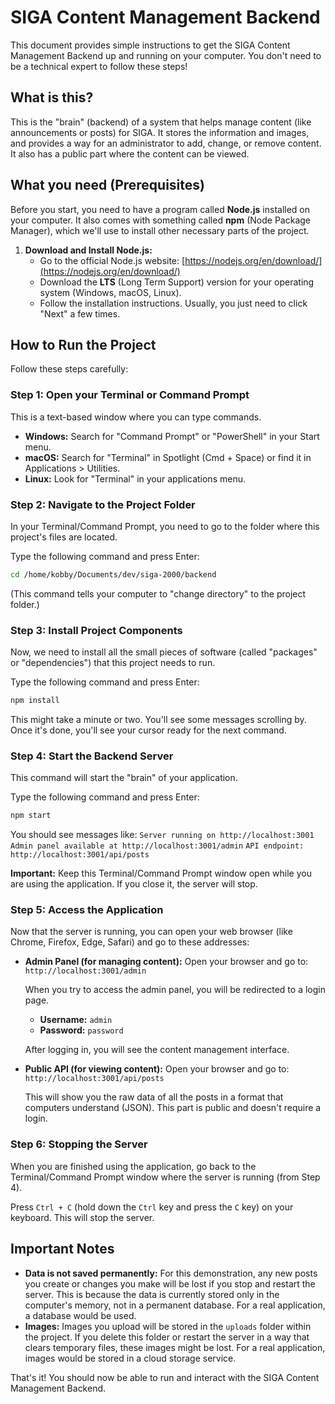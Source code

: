 # SIGA Content Management Backend

This document provides simple instructions to get the SIGA Content Management Backend up and running on your computer. You don't need to be a technical expert to follow these steps!

## What is this?

This is the "brain" (backend) of a system that helps manage content (like announcements or posts) for SIGA. It stores the information and images, and provides a way for an administrator to add, change, or remove content. It also has a public part where the content can be viewed.

## What you need (Prerequisites)

Before you start, you need to have a program called **Node.js** installed on your computer. It also comes with something called **npm** (Node Package Manager), which we'll use to install other necessary parts of the project.

1.  **Download and Install Node.js:**
    *   Go to the official Node.js website: [https://nodejs.org/en/download/](https://nodejs.org/en/download/)
    *   Download the **LTS** (Long Term Support) version for your operating system (Windows, macOS, Linux).
    *   Follow the installation instructions. Usually, you just need to click "Next" a few times.

## How to Run the Project

Follow these steps carefully:

### Step 1: Open your Terminal or Command Prompt

This is a text-based window where you can type commands.
*   **Windows:** Search for "Command Prompt" or "PowerShell" in your Start menu.
*   **macOS:** Search for "Terminal" in Spotlight (Cmd + Space) or find it in Applications > Utilities.
*   **Linux:** Look for "Terminal" in your applications menu.

### Step 2: Navigate to the Project Folder

In your Terminal/Command Prompt, you need to go to the folder where this project's files are located.

Type the following command and press Enter:
```bash
cd /home/kobby/Documents/dev/siga-2000/backend
```
(This command tells your computer to "change directory" to the project folder.)

### Step 3: Install Project Components

Now, we need to install all the small pieces of software (called "packages" or "dependencies") that this project needs to run.

Type the following command and press Enter:
```bash
npm install
```
This might take a minute or two. You'll see some messages scrolling by. Once it's done, you'll see your cursor ready for the next command.

### Step 4: Start the Backend Server

This command will start the "brain" of your application.

Type the following command and press Enter:
```bash
npm start
```
You should see messages like:
`Server running on http://localhost:3001`
`Admin panel available at http://localhost:3001/admin`
`API endpoint: http://localhost:3001/api/posts`

**Important:** Keep this Terminal/Command Prompt window open while you are using the application. If you close it, the server will stop.

### Step 5: Access the Application

Now that the server is running, you can open your web browser (like Chrome, Firefox, Edge, Safari) and go to these addresses:

*   **Admin Panel (for managing content):**
    Open your browser and go to: `http://localhost:3001/admin`

    When you try to access the admin panel, you will be redirected to a login page.
    *   **Username:** `admin`
    *   **Password:** `password`

    After logging in, you will see the content management interface.

*   **Public API (for viewing content):**
    Open your browser and go to: `http://localhost:3001/api/posts`

    This will show you the raw data of all the posts in a format that computers understand (JSON). This part is public and doesn't require a login.

### Step 6: Stopping the Server

When you are finished using the application, go back to the Terminal/Command Prompt window where the server is running (from Step 4).

Press `Ctrl + C` (hold down the `Ctrl` key and press the `C` key) on your keyboard. This will stop the server.

## Important Notes

*   **Data is not saved permanently:** For this demonstration, any new posts you create or changes you make will be lost if you stop and restart the server. This is because the data is currently stored only in the computer's memory, not in a permanent database. For a real application, a database would be used.
*   **Images:** Images you upload will be stored in the `uploads` folder within the project. If you delete this folder or restart the server in a way that clears temporary files, these images might be lost. For a real application, images would be stored in a cloud storage service.

That's it! You should now be able to run and interact with the SIGA Content Management Backend.
